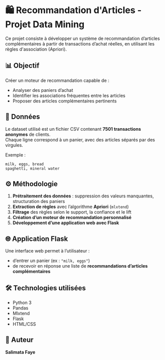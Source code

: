 # 🛍️ Recommandation d'Articles - Projet Data Mining

Ce projet consiste à développer un système de recommandation d’articles complémentaires à partir de transactions d’achat réelles, en utilisant les règles d'association (Apriori).

## 📊 Objectif

Créer un moteur de recommandation capable de :
- Analyser des paniers d’achat
- Identifier les associations fréquentes entre les articles
- Proposer des articles complémentaires pertinents

## 📁 Données

Le dataset utilisé est un fichier CSV contenant **7501 transactions anonymes** de clients.  
Chaque ligne correspond à un panier, avec des articles séparés par des virgules.

Exemple :
```csv
milk, eggs, bread
spaghetti, mineral water
```

## ⚙️ Méthodologie

1. **Prétraitement des données** : suppression des valeurs manquantes, structuration des paniers
2. **Extraction de règles** avec l’algorithme **Apriori** (`mlxtend`)
3. **Filtrage** des règles selon le support, la confiance et le lift
4. **Création d’un moteur de recommandation personnalisé**
5. **Développement d’une application web avec Flask**

## 🌐 Application Flask

Une interface web permet à l’utilisateur :
- d’entrer un panier (ex : `"milk, eggs"`)
- de recevoir en réponse une liste de **recommandations d’articles complémentaires**


## 🛠️ Technologies utilisées

- Python 3
- Pandas
- Mlxtend
- Flask
- HTML/CSS

## 📌 Auteur

**Salimata Faye**  

